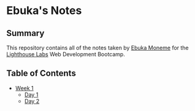 # Ebuka's Notes

## Summary
This repository contains all of the notes taken by [Ebuka Moneme](https://github.com/EbukaMoneme) for the [Lighthouse Labs](https://www.lighthouselabs.ca) Web Development Bootcamp.

## Table of Contents
* [Week 1](/Week_1)
  * [Day 1](/Week_1/Day_1)
  * [Day 2](/Week_1/Day_2.md)